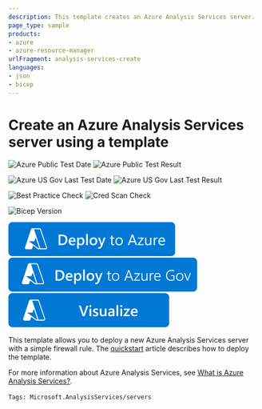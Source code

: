 ```yaml
---
description: This template creates an Azure Analysis Services server.
page_type: sample
products:
- azure
- azure-resource-manager
urlFragment: analysis-services-create
languages:
- json
- bicep
---
```

# Create an Azure Analysis Services server using a template

![Azure Public Test Date](https://azurequickstartsservice.blob.core.windows.net/badges/quickstarts/microsoft.analysisservices/analysis-services-create/PublicLastTestDate.svg)
![Azure Public Test Result](https://azurequickstartsservice.blob.core.windows.net/badges/quickstarts/microsoft.analysisservices/analysis-services-create/PublicDeployment.svg)

![Azure US Gov Last Test Date](https://azurequickstartsservice.blob.core.windows.net/badges/quickstarts/microsoft.analysisservices/analysis-services-create/FairfaxLastTestDate.svg)
![Azure US Gov Last Test Result](https://azurequickstartsservice.blob.core.windows.net/badges/quickstarts/microsoft.analysisservices/analysis-services-create/FairfaxDeployment.svg)

![Best Practice Check](https://azurequickstartsservice.blob.core.windows.net/badges/quickstarts/microsoft.analysisservices/analysis-services-create/BestPracticeResult.svg)
![Cred Scan Check](https://azurequickstartsservice.blob.core.windows.net/badges/quickstarts/microsoft.analysisservices/analysis-services-create/CredScanResult.svg)

![Bicep Version](https://azurequickstartsservice.blob.core.windows.net/badges/quickstarts/microsoft.analysisservices/analysis-services-create/BicepVersion.svg)

[![Deploy To Azure](https://raw.githubusercontent.com/Azure/azure-quickstart-templates/master/1-CONTRIBUTION-GUIDE/images/deploytoazure.svg?sanitize=true)](https://portal.azure.com/#create/Microsoft.Template/uri/https%3A%2F%2Fraw.githubusercontent.com%2FAzure%2Fazure-quickstart-templates%2Fmaster%2Fquickstarts%2Fmicrosoft.analysisservices%2Fanalysis-services-create%2Fazuredeploy.json)
[![Deploy To Azure US Gov](https://raw.githubusercontent.com/Azure/azure-quickstart-templates/master/1-CONTRIBUTION-GUIDE/images/deploytoazuregov.svg?sanitize=true)](https://portal.azure.us/#create/Microsoft.Template/uri/https%3A%2F%2Fraw.githubusercontent.com%2FAzure%2Fazure-quickstart-templates%2Fmaster%2Fquickstarts%2Fmicrosoft.analysisservices%2Fanalysis-services-create%2Fazuredeploy.json)
[![Visualize](https://raw.githubusercontent.com/Azure/azure-quickstart-templates/master/1-CONTRIBUTION-GUIDE/images/visualizebutton.svg?sanitize=true)](http://armviz.io/#/?load=https%3A%2F%2Fraw.githubusercontent.com%2FAzure%2Fazure-quickstart-templates%2Fmaster%2Fquickstarts%2Fmicrosoft.analysisservices%2Fanalysis-services-create%2Fazuredeploy.json)

This template allows you to deploy a new Azure Analysis Services server with a simple firewall rule. The [quickstart](https://docs.microsoft.com/azure/analysis-services/analysis-services-create-template) article describes how to deploy the template.

For more information about Azure Analysis Services, see [What is Azure Analysis Services?](https://docs.microsoft.com/azure/analysis-services/analysis-services-overview).

`Tags: Microsoft.AnalysisServices/servers`
